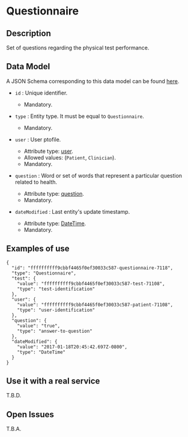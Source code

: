 # Questionnaire

## Description

Set of questions regarding the physical test performance.

## Data Model

A JSON Schema corresponding to this data model can be found [here](https://github.com/netzahdzc/oHealth-Context/blob/master/schemas/Questionnaire/questionnaire-1.x.json).

+ `id` : Unique identifier. 
    + Mandatory.

+ `type` : Entity type. It must be equal to `Questionnaire`.
    + Mandatory.

+ `user` : User ptofile.
    + Attribute type: [user](https://github.com/netzahdzc/oHealth-Context/blob/master/schemas/User/user-1.x.json).
    + Allowed values: (`Patient`, `Clinician`).
    + Mandatory.

+ `question` : Word or set of words that represent a particular question related to health.
    + Attribute type: [question](https://github.com/netzahdzc/oHealth-Context/blob/master/schemas/dataType/question-1.x.json).
    + Mandatory.  

+ `dateModified` : Last entity's update timestamp.
    + Attribute type: [DateTime](https://schema.org/DateTime).
    + Mandatory. 

## Examples of use

```
{
  "id": "ffffffffff9cbbf4465f0ef30033c587-questionnaire-7118",
  "type": "Questionnaire",
  "test": {
    "value": "ffffffffff9cbbf4465f0ef30033c587-test-71108",
    "type": "test-identification"
  },
  "user": {
    "value": "ffffffffff9cbbf4465f0ef30033c587-patient-71108",
    "type": "user-identification"
  },
  "question": {
    "value": "true",
    "type": "answer-to-question"
  },
  "dateModified": {
    "value": "2017-01-18T20:45:42.697Z-0800",
    "type": "DateTime"
  }
}
```

    
## Use it with a real service

T.B.D.

## Open Issues

T.B.A.